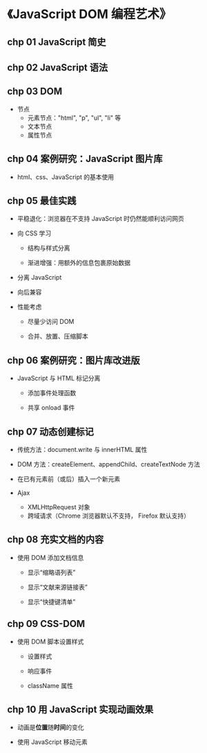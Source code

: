 # 《JavaScript DOM 编程艺术》

## chp 01 JavaScript 简史

## chp 02 JavaScript 语法

## chp 03 DOM

- 节点
  - 元素节点："html", "p", "ul", "li" 等
  - 文本节点
  - 属性节点

## chp 04 案例研究：JavaScript 图片库

- html、css、JavaScript 的基本使用

## chp 05 最佳实践

- 平稳退化：浏览器在不支持 JavaScript 时仍然能顺利访问网页

- 向 CSS 学习

  - 结构与样式分离

  - 渐进增强：用额外的信息包裹原始数据

- 分离 JavaScript

- 向后兼容

- 性能考虑

  - 尽量少访问 DOM

  - 合并、放置、压缩脚本

## chp 06 案例研究：图片库改进版

- JavaScript 与 HTML 标记分离

  - 添加事件处理函数
  
  - 共享 onload 事件

## chp 07 动态创建标记

- 传统方法：document.write 与 innerHTML 属性

- DOM 方法：createElement、appendChild、createTextNode 方法

- 在已有元素前（或后）插入一个新元素

- Ajax

  - XMLHttpRequest 对象
  - 跨域请求（Chrome 浏览器默认不支持， Firefox 默认支持）

## chp 08 充实文档的内容

- 使用 DOM 添加文档信息

  - 显示“缩略语列表”
  
  - 显示“文献来源链接表”

  - 显示“快捷键清单”

## chp 09 CSS-DOM

- 使用 DOM 脚本设置样式

  - 设置样式
  
  - 响应事件
  
  - className 属性

## chp 10 用 JavaScript 实现动画效果

- 动画是**位置**随**时间**的变化

- 使用 JavaScript 移动元素
